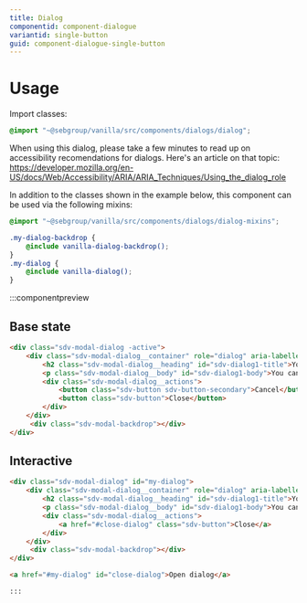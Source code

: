```yaml
---
title: Dialog
componentid: component-dialogue
variantid: single-button
guid: component-dialogue-single-button
---
```

# Usage
Import classes:
```scss
@import "~@sebgroup/vanilla/src/components/dialogs/dialog";
```
When using this dialog, please take a few minutes to read up on accessibility recomendations for dialogs. Here's an article on that topic: https://developer.mozilla.org/en-US/docs/Web/Accessibility/ARIA/ARIA_Techniques/Using_the_dialog_role

In addition to the classes shown in the example below, this component can be used via the following mixins:
```scss
@import "~@sebgroup/vanilla/src/components/dialogs/dialog-mixins";

.my-dialog-backdrop {
    @include vanilla-dialog-backdrop();
}
.my-dialog {
    @include vanilla-dialog();
}
```

:::componentpreview
## Base state
```html
<div class="sdv-modal-dialog -active">
    <div class="sdv-modal-dialog__container" role="dialog" aria-labelledby="sdv-modal-dialog1-title" aria-describedby="sdv-dialog1-body">
        <h2 class="sdv-modal-dialog__heading" id="sdv-dialog1-title">Your personal details were successfully updated</h2>
        <p class="sdv-modal-dialog__body" id="sdv-dialog1-body">You can change your details at any time in the user account section.</p>
        <div class="sdv-modal-dialog__actions">
            <button class="sdv-button sdv-button-secondary">Cancel</button>
            <button class="sdv-button">Close</button>
        </div>
    </div>
     <div class="sdv-modal-backdrop"></div>
</div>
```

## Interactive
```html
<div class="sdv-modal-dialog" id="my-dialog">
    <div class="sdv-modal-dialog__container" role="dialog" aria-labelledby="sdv-modal-dialog1-title" aria-describedby="sdv-dialog1-body">
        <h2 class="sdv-modal-dialog__heading" id="sdv-dialog1-title">Your personal details were successfully updated</h2>
        <p class="sdv-modal-dialog__body" id="sdv-dialog1-body">You can change your details at any time in the user account section.</p>
        <div class="sdv-modal-dialog__actions">
            <a href="#close-dialog" class="sdv-button">Close</a>
        </div>
    </div>
     <div class="sdv-modal-backdrop"></div>
</div>

<a href="#my-dialog" id="close-dialog">Open dialog</a>

:::
